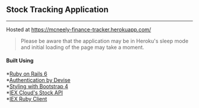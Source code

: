## Stock Tracking Application
---  
 
Hosted at https://mcneely-finance-tracker.herokuapp.com/
> Please be aware that the application may be in Heroku's sleep mode and initial loading of the page may take a moment.  


#### Built Using

  *[Ruby on Rails 6](https://rubyonrails.org/ "Ruby on Rail's Homepage")  
  *[Authentication by Devise](https://github.com/heartcombo/devise "Devise Gem Github Page")  
  *[Styling with Bootstrap 4](https://getbootstrap.com/ "Bootstrap's Homepage")  
  *[IEX Cloud's Stock API](https://iexcloud.io/ "IEX Cloud's Homepage")  
  *[IEX Ruby Client](https://github.com/dblock/iex-ruby-client "IEX Ruby Client Github Page")  
  
